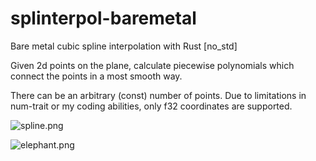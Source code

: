 # splinterpol-baremetal
Bare metal cubic spline interpolation with Rust [no\_std]

Given 2d points on the plane, calculate piecewise polynomials which connect
the points in a most smooth way.

There can be an arbitrary (const) number of points. Due to limitations in
num-trait or my coding abilities, only f32 coordinates are supported.

![spline.png](https://github.com/barafael/splinterpol-baremetal/blob/main/spline.png)

![elephant.png](https://github.com/barafael/splinterpol-baremetal/blob/main/elephant.png)
